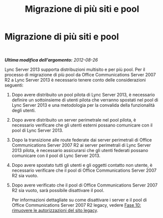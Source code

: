 ﻿---
title: Migrazione di più siti e pool
TOCTitle: Migrazione di più siti e pool
ms:assetid: 3bf677d4-a5af-4f73-8fad-1abf5b668cc1
ms:mtpsurl: https://technet.microsoft.com/it-it/library/JJ688025(v=OCS.15)
ms:contentKeyID: 49887524
ms.date: 08/24/2015
mtps_version: v=OCS.15
ms.translationtype: HT
---

# Migrazione di più siti e pool

 

_**Ultima modifica dell'argomento:** 2012-08-26_

Lync Server 2013 supporta distribuzioni multisito e per più pool. Per il processo di migrazione di più pool da Office Communications Server 2007 R2 a Lync Server 2013 è necessario tenere conto delle considerazioni seguenti:

1.  Dopo avere distribuito un pool pilota di Lync Server 2013, è necessario definire un sottoinsieme di utenti pilota che verranno spostati nel pool di Lync Server 2013 e una metodologia per la convalida della funzionalità degli utenti.

2.  Dopo avere distribuito un server perimetrale nel pool pilota, è necessario verificare che gli utenti esterni possano comunicare con il pool di Lync Server 2013.

3.  Dopo la transizione alle route federate dai server perimetrali di Office Communications Server 2007 R2 ai server perimetrali di Lync Server 2013 pilota, è necessario assicurarsi che gli utenti federati possano comunicare con il pool di Lync Server 2013.

4.  Dopo avere spostato tutti gli utenti e gli oggetti contatto non utente, è necessario verificare che il pool di Office Communications Server 2007 R2 sia vuoto.

5.  Dopo avere verificato che il pool di Office Communications Server 2007 R2 sia vuoto, sarà possibile disattivare il pool.
    
    Per informazioni dettagliate su come disattivare i server e il pool di Office Communications Server 2007 R2 legacy, vedere [Fase 10: rimuovere le autorizzazioni del sito legacy](phase-10-decommission-legacy-site.md).

